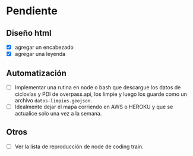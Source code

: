 # Pendiente

## Diseño html

- [x] agregar un encabezado
- [x] agregar una leyenda

## Automatización

- [ ] Implementar una rutina en node o bash que descargue los datos de ciclovías y PDI de overpass.api, los limpie y luego los guarde como un archivo `datos-limpios.geojson`.
- [ ] Idealmente dejar el mapa corriendo en AWS o HEROKU y que se actualice solo una vez a la semana.

## Otros

- [ ] Ver la lista de reproducción de node de coding train.
